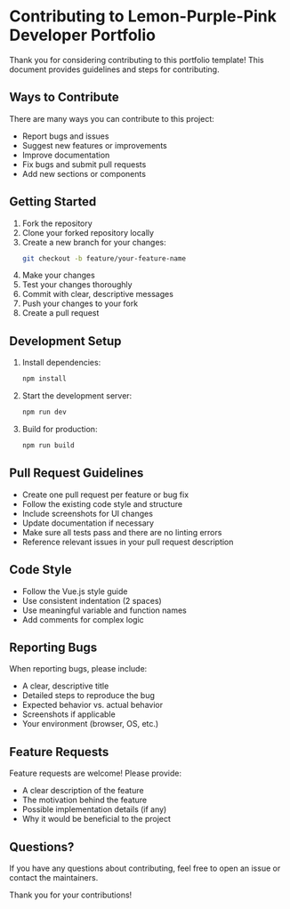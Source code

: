 # Contributing to Lemon-Purple-Pink Developer Portfolio

Thank you for considering contributing to this portfolio template! This document provides guidelines and steps for contributing.

## Ways to Contribute

There are many ways you can contribute to this project:

- Report bugs and issues
- Suggest new features or improvements
- Improve documentation
- Fix bugs and submit pull requests
- Add new sections or components

## Getting Started

1. Fork the repository
2. Clone your forked repository locally
3. Create a new branch for your changes:
   ```bash
   git checkout -b feature/your-feature-name
   ```
4. Make your changes
5. Test your changes thoroughly
6. Commit with clear, descriptive messages
7. Push your changes to your fork
8. Create a pull request

## Development Setup

1. Install dependencies:
   ```bash
   npm install
   ```
   
2. Start the development server:
   ```bash
   npm run dev
   ```

3. Build for production:
   ```bash
   npm run build
   ```

## Pull Request Guidelines

- Create one pull request per feature or bug fix
- Follow the existing code style and structure
- Include screenshots for UI changes
- Update documentation if necessary
- Make sure all tests pass and there are no linting errors
- Reference relevant issues in your pull request description

## Code Style

- Follow the Vue.js style guide
- Use consistent indentation (2 spaces)
- Use meaningful variable and function names
- Add comments for complex logic

## Reporting Bugs

When reporting bugs, please include:

- A clear, descriptive title
- Detailed steps to reproduce the bug
- Expected behavior vs. actual behavior
- Screenshots if applicable
- Your environment (browser, OS, etc.)

## Feature Requests

Feature requests are welcome! Please provide:

- A clear description of the feature
- The motivation behind the feature
- Possible implementation details (if any)
- Why it would be beneficial to the project

## Questions?

If you have any questions about contributing, feel free to open an issue or contact the maintainers.

Thank you for your contributions!
